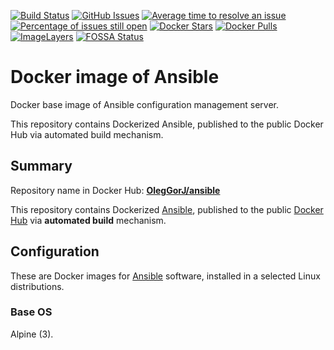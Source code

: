[![Build Status](https://travis-ci.org/OlegGorj/ansible-on-docker.svg?branch=master)](https://travis-ci.org/OlegGorj/ansible-on-docker)
[![GitHub Issues](https://img.shields.io/github/issues/OlegGorJ/ansible-on-docker.svg)](https://github.com/OlegGorJ/ansible-on-docker/issues)
[![Average time to resolve an issue](http://isitmaintained.com/badge/resolution/OlegGorJ/ansible-on-docker.svg)](http://isitmaintained.com/project/OlegGorJ/ansible-on-docker "Average time to resolve an issue")
[![Percentage of issues still open](http://isitmaintained.com/badge/open/OlegGorJ/ansible-on-docker.svg)](http://isitmaintained.com/project/OlegGorJ/ansible-on-docker "Percentage of issues still open")
[![Docker Stars](https://img.shields.io/docker/stars/OlegGorJ/ansible.svg)](https://hub.docker.com/r/OlegGorJ/ansible/)
[![Docker Pulls](https://img.shields.io/docker/pulls/OlegGorJ/ansible.svg)](https://hub.docker.com/r/OlegGorJ/ansible/)
[![ImageLayers](https://images.microbadger.com/badges/image/OlegGorJ/ansible.svg)](https://microbadger.com/#/images/OlegGorJ/ansible)
[![FOSSA Status](https://app.fossa.io/api/projects/git%2Bgithub.com%2FOlegGorj%2Fansible-on-docker.svg?type=shield)](https://app.fossa.io/projects/git%2Bgithub.com%2FOlegGorj%2Fansible-on-docker?ref=badge_shield)

# Docker image of Ansible

Docker base image of Ansible configuration management server.

This repository contains Dockerized Ansible, published to the public Docker Hub via automated build mechanism.

## Summary

Repository name in Docker Hub: **[OlegGorJ/ansible](https://hub.docker.com/r/OlegGorJ/ansible/)**

This repository contains Dockerized [Ansible](https://github.com/ansible/ansible), published to the public [Docker Hub](https://hub.docker.com/) via **automated build** mechanism.



## Configuration

These are Docker images for [Ansible](https://github.com/ansible/ansible) software, installed in a selected Linux distributions.

### Base OS

Alpine (3).
